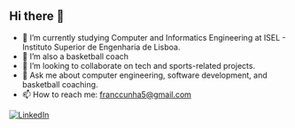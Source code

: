 ## Hi there 👋

- 🔭 I’m currently studying Computer and Informatics Engineering at ISEL - Instituto Superior de Engenharia de Lisboa.
- 🏀 I’m also a basketball coach
- 👯 I’m looking to collaborate on tech and sports-related projects.
- 💬 Ask me about computer engineering, software development, and basketball coaching.
- 📫 How to reach me: franccunha5@gmail.com

[![LinkedIn](https://img.shields.io/badge/LinkedIn-0077B5?style=for-the-badge&logo=linkedin&logoColor=white)](https://www.linkedin.com/in/francisco-cunha-419221296)
